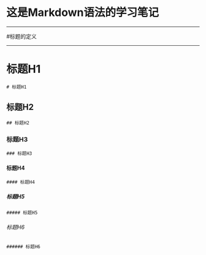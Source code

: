 这是Markdown语法的学习笔记
======================
***
#标题的定义
***
# 标题H1
    # 标题H1
## 标题H2
    ## 标题H2
### 标题H3
    ### 标题H3
#### 标题H4
    #### 标题H4
##### 标题H5
    ##### 标题H5
###### 标题H6
    ###### 标题H6
    
    
    
    
    
